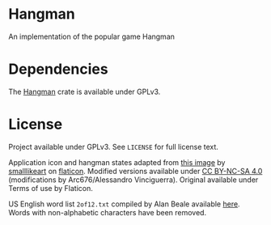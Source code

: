 # Hangman

An implementation of the popular game Hangman

# Dependencies

The [Hangman](https://crates.io/crates/Rustic_Hangman) crate is available under GPLv3.

# License

Project available under GPLv3. See `LICENSE` for full license text.

Application icon and hangman states adapted from [this image](https://www.flaticon.com/free-icon/hangman-game_2241186?term=hangman&page=1&position=6) by [smalllikeart](https://www.flaticon.com/authors/smalllikeart) on [flaticon](https://www.flaticon.com/). Modified versions available under [CC BY-NC-SA 4.0](https://creativecommons.org/licenses/by-nc-sa/4.0/legalcode) (modifications by Arc676/Alessandro Vinciguerra). Original available under Terms of use by Flaticon.

US English word list `2of12.txt` compiled by Alan Beale available [here](http://wordlist.aspell.net/12dicts/). Words with non-alphabetic characters have been removed.
